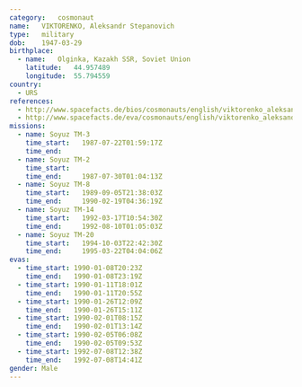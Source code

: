 ```yaml
---
category:	cosmonaut
name:	VIKTORENKO, Aleksandr Stepanovich 
type:	military
dob:	1947-03-29
birthplace:
  - name:	Olginka, Kazakh SSR, Soviet Union
    latitude:	44.957489
    longitude:	55.794559
country:
  - URS
references:
  - http://www.spacefacts.de/bios/cosmonauts/english/viktorenko_aleksandr.htm
  - http://www.spacefacts.de/eva/cosmonauts/english/viktorenko_aleksandr.htm
missions:
  - name: Soyuz TM-3
    time_start:   1987-07-22T01:59:17Z
    time_end:     
  - name: Soyuz TM-2
    time_start:   
    time_end:     1987-07-30T01:04:13Z
  - name: Soyuz TM-8
    time_start:   1989-09-05T21:38:03Z
    time_end:     1990-02-19T04:36:19Z
  - name: Soyuz TM-14
    time_start:   1992-03-17T10:54:30Z
    time_end:     1992-08-10T01:05:03Z
  - name: Soyuz TM-20
    time_start:   1994-10-03T22:42:30Z
    time_end:     1995-03-22T04:04:06Z
evas:
  - time_start: 1990-01-08T20:23Z
    time_end:   1990-01-08T23:19Z
  - time_start: 1990-01-11T18:01Z
    time_end:   1990-01-11T20:55Z
  - time_start: 1990-01-26T12:09Z
    time_end:   1990-01-26T15:11Z
  - time_start: 1990-02-01T08:15Z
    time_end:   1990-02-01T13:14Z
  - time_start: 1990-02-05T06:08Z
    time_end:   1990-02-05T09:53Z
  - time_start: 1992-07-08T12:38Z
    time_end:   1992-07-08T14:41Z
gender:	Male
---
```

